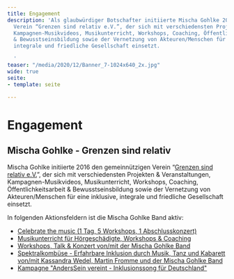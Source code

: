 ```yaml
---
title: Engagement
description: 'Als glaubwürdiger Botschafter initiierte Mischa Gohlke 2016 den gemeinnützigen
  Verein “Grenzen sind relativ e.V.”, der sich mit verschiedensten Projekten & Veranstaltungen,
  Kampagnen-Musikvideos, Musikunterricht, Workshops, Coaching, Öffentlichkeitsarbeit
  & Bewusstseinsbildung sowie der Vernetzung von Akteuren/Menschen für eine inklusive,
  integrale und friedliche Gesellschaft einsetzt.

  '
teaser: "/media/2020/12/Banner_7-1024x640_2x.jpg"
wide: true
seite:
- template: seite

---
```

# Engagement

## **Mischa Gohlke - Grenzen sind relativ**

Mischa Gohlke initiierte 2016 den gemeinnützigen Verein “[Grenzen sind relativ e.V.](www.grenzensindrelativ.de)”, der sich mit verschiedensten Projekten & Veranstaltungen, Kampagnen-Musikvideos, Musikunterricht, Workshops, Coaching, Öffentlichkeitsarbeit & Bewusstseinsbildung sowie der Vernetzung von Akteuren/Menschen für eine inklusive, integrale und friedliche Gesellschaft einsetzt.

In folgenden Aktionsfeldern ist die Mischa Gohlke Band aktiv:

* [Celebrate the music (1 Tag, 5 Workshops, 1 Abschlusskonzert)](https://www.grenzensindrelativ.de/aktivitaeten/projekte-und-veranstaltungen/celebrate-the-music/ab-2023-celebrate-the-music-bundesweit)
* [Musikunterricht für Hörgeschädigte, Workshops & Coaching](https://www.grenzensindrelativ.de/aktivitaeten/musikunterricht-workshops-coaching/workshops-seminare-vortraege/allgemeine-infos-workshops-seminare-vortrage)
* [Workshops, Talk & Konzert von/mit der Mischa Gohlke Band](https://www.grenzensindrelativ.de/aktivitaeten/projekte-und-veranstaltungen/veranstaltungsformate-fuer-dein-event/konzert-workshops-talk-von-mit-der-mischa-gohlke-band)
* [Spektralkombüse - Erfahrbare Inklusion durch Musik, Tanz und Kabarett von/mit Kassandra Wedel, Martin Fromme und der Mischa Gohlke Band](https://www.grenzensindrelativ.de/aktivitaeten/projekte-und-veranstaltungen/veranstaltungsformate-fuer-dein-event/spektralkombuese)
* [Kampagne "AndersSein vereint - Inklusionssong für Deutschland"](https://www.grenzensindrelativ.de/aktivitaeten/kampagnen-musikvideos/anderssein-vereint/asv-projektinfo)
